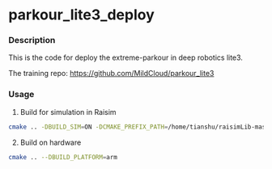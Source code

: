 # parkour_lite3_deploy

### Description ###
This is the code for deploy the extreme-parkour in deep robotics lite3.

The training repo: https://github.com/MildCloud/parkour_lite3

### Usage ###
1. Build for simulation in Raisim
```bash
cmake .. -DBUILD_SIM=ON -DCMAKE_PREFIX_PATH=/home/tianshu/raisimLib-master/raisim/linux
```
2. Build on hardware
```bash
cmake .. --DBUILD_PLATFORM=arm
```
